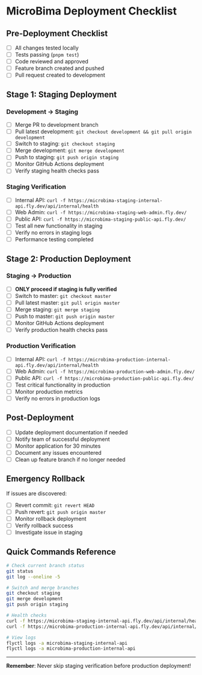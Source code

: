# MicroBima Deployment Checklist

## Pre-Deployment Checklist

- [ ] All changes tested locally
- [ ] Tests passing (`pnpm test`)
- [ ] Code reviewed and approved
- [ ] Feature branch created and pushed
- [ ] Pull request created to development

## Stage 1: Staging Deployment

### Development → Staging
- [ ] Merge PR to development branch
- [ ] Pull latest development: `git checkout development && git pull origin development`
- [ ] Switch to staging: `git checkout staging`
- [ ] Merge development: `git merge development`
- [ ] Push to staging: `git push origin staging`
- [ ] Monitor GitHub Actions deployment
- [ ] Verify staging health checks pass

### Staging Verification
- [ ] Internal API: `curl -f https://microbima-staging-internal-api.fly.dev/api/internal/health`
- [ ] Web Admin: `curl -f https://microbima-staging-web-admin.fly.dev/`
- [ ] Public API: `curl -f https://microbima-staging-public-api.fly.dev/`
- [ ] Test all new functionality in staging
- [ ] Verify no errors in staging logs
- [ ] Performance testing completed

## Stage 2: Production Deployment

### Staging → Production
- [ ] **ONLY proceed if staging is fully verified**
- [ ] Switch to master: `git checkout master`
- [ ] Pull latest master: `git pull origin master`
- [ ] Merge staging: `git merge staging`
- [ ] Push to master: `git push origin master`
- [ ] Monitor GitHub Actions deployment
- [ ] Verify production health checks pass

### Production Verification
- [ ] Internal API: `curl -f https://microbima-production-internal-api.fly.dev/api/internal/health`
- [ ] Web Admin: `curl -f https://microbima-production-web-admin.fly.dev/`
- [ ] Public API: `curl -f https://microbima-production-public-api.fly.dev/`
- [ ] Test critical functionality in production
- [ ] Monitor production metrics
- [ ] Verify no errors in production logs

## Post-Deployment

- [ ] Update deployment documentation if needed
- [ ] Notify team of successful deployment
- [ ] Monitor application for 30 minutes
- [ ] Document any issues encountered
- [ ] Clean up feature branch if no longer needed

## Emergency Rollback

If issues are discovered:
- [ ] Revert commit: `git revert HEAD`
- [ ] Push revert: `git push origin master`
- [ ] Monitor rollback deployment
- [ ] Verify rollback success
- [ ] Investigate issue in staging

## Quick Commands Reference

```bash
# Check current branch status
git status
git log --oneline -5

# Switch and merge branches
git checkout staging
git merge development
git push origin staging

# Health checks
curl -f https://microbima-staging-internal-api.fly.dev/api/internal/health
curl -f https://microbima-production-internal-api.fly.dev/api/internal/health

# View logs
flyctl logs -a microbima-staging-internal-api
flyctl logs -a microbima-production-internal-api
```

---

**Remember**: Never skip staging verification before production deployment!
